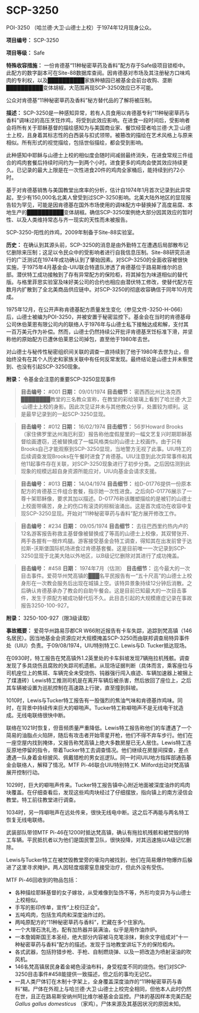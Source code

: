 # SCP-3250
                        




POI-3250 （哈兰德·大卫·山德士上校）于1974年12月现身公众。



**项目编号：** SCP-3250

**项目等级：** Safe

**特殊收容措施：** 一份肯德基“11种秘密草药及香料”配方存于Safe级项目锁柜中。此配方的数字副本可在Site-88数据库查阅。因肯德基对市场及其注册秘方口味鸡肉的专利权，以及██████████家族种植园已被基金会前台收购、垄断██████████变体胡椒，大范围再现SCP-3250效应已不可能。

公众对肯德基“11种秘密草药及香料”秘方替代品的了解将被压制。

**描述：** SCP-3250是一种感知异常，若有人员食用以肯德基专利“11种秘密草药与香料”调味过的高压烹饪炸鸡，将受到此效应影响。在进食一段时间后，受影响者会将所有关于耶稣基督的描绘感知为与美国商业家、餐饮经营者哈兰德·大卫·山德士上校，且身着其标志性的白西装与扣式领带。被篡改的描绘在艺术风格上与原来相似。所有形式的视觉描绘，包括世俗描绘，都会受到影响。

此种感知中耶稣与山德士上校的相似度会随时间减弱最终消失，在进食常规三件组合的鸡肉套餐后持续时间约为一到两个小时。进食更多的鸡肉会使其效应持续更久。已记录的最大上限是在一次性进食20件的鸡肉全家桶后，能持续到约72小时。

基于对肯德基销售与美国教堂出席率的分析，估计自1974年1月首次记录到此异常起，至少有150,000名北美人曾受到过SCP-3250影响。北美大陆外地区的显现报告较为罕见，可能是因肯德基在国外市场使用的调味配方中替换掉了高度易腐、本地生产的██████████变体胡椒。确信SCP-3250案例绝大部分因其效应的暂时性、以及人类维持常态与齐一现实的天性而未被报告。



SCP-3250-阳性的炸鸡，2009年制备于Site-88实验室。



**历史：** 在确认到其源头前，SCP-3250的消息是由外勤特工在遭遇后局部散布记忆删除来压制；这足以令民众中的受影响者进行自我信息压制。Site-88研究员进行的广泛测试在1974年成功确认到了肇始因素。对SCP-3250的全面收容被很快实施，于1975年4月基金会-UIU联合特遣队渗透了肯德基位于路易斯维尔的总部。潜伏特工成功接触到了存有异常配方的保险柜，将其掉包为味道相似的替代版。与格里菲思实验室及味好美公司的合约也相应由潜伏特工修改，使替代配方在数月内扩散到了全北美商品供应链中。对SCP-3250的彻底收容确信于同年10月完成。

1975年12月，在公开声称肯德基配方质量发生变化（参见文件-3250-H-066）后，山德士被编为POI-3250，并被安置于秘密监控下。基金会在当时的肯德基母公司休伯莱恩有限公司内的联络人于1976年与山德士私下接触达成和解，支付其一百万美元作为补偿。然而，山德士仍然持续公开批评肯德基烹饪标准下滑，并坚称他的原始配方已遭休伯莱恩公司掉包，直至他于1980年去世。

对山德士与秘传性秘密组织间关联的调查一直持续到了他于1980年去世为止，但始终没有在其个人历史和家族关联中有任何反常发现。最终结论是山德士并未察觉到、也没有引起SCP-3250现象。

**附录：** 令基金会注意的重要SCP-3250显现事件


> **目击编号：** #001
**日期：** 09/01/1974
**目击细节：** 密西西比州比洛克西████████教堂的三名教众宣称，在教堂的彩绘玻璃上看到了哈兰德·大卫·山德士上校的身影。因此次见证并未与其他教众分享，处置较为顺利。这是最早记录到的一起SCP-3250显现。
> 


> **目击编号：** #012
**日期：** 16/02/1974
**目击细节：** 56岁Howard Brooks（家住佛罗里达州海厄利亚）报告称他度假屋里的一幅文艺复兴时期耶稣基督绘画遭窃，还被替换成了一幅风格类似的山德士上校画作。由于只有Brooks自己才能观察到SCP-3250显现，当地警方无视了此事。UIU特工的后续调查发现Brooks在午餐时进食了肯德基。UIU注意到此次异常事件和其他11起事件存在关联，对SCP-3250现象进行了初步分类。之后因估测到此现象的规模远超自身资源所能应对，UIU向基金会请求支援。
> 


> **目击编号：** #013
**日期：** 14/04/1974
**目击细节：** 给D-01776提供一份原本配方的肯德基三件组合套餐，指示她一次性进食。之后向D-01776展示了一尊十架耶稣像，要求其加以描述。D-01776称该雕塑描绘的是被钉的山德士上校面带痛苦，身上的伤口有滚烫的棕榈油涌出。这是首次成功在收容中复现SCP-3250显现。开始对“11种秘密草药与香料”配方展开修改工作。
> 


> **目击编号：** #234
**日期：** 09/05/1974
**目击细节：** 去往巴西里约热内卢的12名游客报告称救主基督像被替换成了等高的山德士上校像，其双臂张开、两手各握有一根炸鸡腿。游客接受基金会特工调查，得知其在出发前曾于达拉斯-沃斯堡国际机场进食过肯德基套餐。这是目前唯一一次记录到SCP-3250显现于北美大陆以外地区，以B级记忆删除对其进行了成功掩盖。
> 


> **目击编号：** #458
**日期：** 1974年7月（估测）
**目击细节：** 迄今最大的一次目击事件。爱荷华州梵高镇的███名平民报告有一“五十尺高”的山德士上校身形在一次教会服务后出现在城镇上空。该特异景象持续12分钟后消散。之后确认肯德基承办了教会的自助午餐会。这是目前已知最大的一次目击事件，发生于原配方被成功替代后不久。此目击引起的大规模癔症记录在事故报告3250-100-927。
> 

**附录：** 3250-100-927（限3级读取）

**事故概要：** 爱荷华州路易莎郡CR W66附近报告有卡车失踪，追踪到梵高镇（146名居民）。因当地基金会资源应对大规模掩盖SCP-3250而由联邦调查局特异事件处（UIU）负责。于09/08/1974，UIU特别特工C. Lewis与D. Tucker抵达现场。

在0930时，特工报告在梵高镇外1.2英里处的卡车斜坡发现7辆拖拉机残骸。调查发现了多具烧伤且腐败的失踪司机遗骸。从现场证据判断（具体而言，乘客座位与司机座位上的焦斑、车辆完全未受烧伤、钝器强行闯入痕迹、车辆加速器上被捆上了煤渣砖）Lewis特工推测司机是在离开车辆后被杀害，然后放回了座位上，之后其车辆被设置为巡航控制在高速路上行驶，直至撞到斜坡。

1010时，Lewis与Tucker特工报告有一股强烈的焦油气味和肯德基炸鸡味。同时，在背景中持续传来巨大的噼啪声。Tucker特工称噼啪声不是无线电干扰造成。无线电联络很快中断。

联络在1021时恢复，但音频质量严重降低。Lewis特工报告称他们的车遭遇了一个简易的油脂点火陷阱，随后有攻击者开始零星开枪，他们不得不弃车步行。他们在一座空屋内找到掩体，又报告称梵高镇上绝大多数房屋已无人居住。Lewis特工违反原地停留的指令，带着Tucker特工去调查情况。他们继续在房屋间探查，差点遭遇一队身着金棕披风、佩戴猎枪的男女巡逻队。同一时间UIU地方指挥部通告基金会联络人，解释了情况。MTF Pi-46联合UIU特别特工K. Milford出动对梵高镇展开控制行动。

1029时，巨大的噼啪声传来。Tucker特工报告镇中心附近地面被深度油炸的鸡肉块覆盖。在仔细查看后，发现这些鸡肉块经过了仔细摆放，指向镇上的南方浸信会教堂。特工前往教堂进行调查。

1034时，另一阵噼啪声在远处传来，很快无线电中断。这之后不再能与两名特工恢复无线电联络。

武装部队带领MTF Pi-46在1200时抵达梵高镇，确认有拖拉机残骸和被焚毁的特工车辆。平民抵抗者以为他们是国民警卫队，很快投降，对其迅速施以A级记忆删除。

Lewis与Tucker特工在被焚毁教堂旁的壕沟内被找到，他们在简易爆炸物爆炸后躲进了这里寻求掩护。两人因轻度烟雾窒息接受治疗，但此外没有受伤。

MTF Pi-46回收到的物品包括：

- 各种描绘耶稣基督的女子嫁妆，从受难像到坠饰不等，外形均变异为与山德士上校相似。
- 手写的影印传单，宣传“上校归正会”。
- 五吨鸡肉，包括生鸡肉和深度油炸过的。
- 两吨原配方的“11种秘密草药与香料”，贮藏在多个住家内。
- 一个大理石洗礼池，配有加热器并装满油，似乎是用作油炸炉。
- 一本詹姆斯国王本圣经，绝大部分内容被马克笔涂抹，剩余文字组成对“十一种秘密草药与香料”配方的描述。发现于当地教堂讲坛下方的保险柜内。
- 各式武器，包括狩猎步枪、手枪、自制燃烧弹、以及一把改造为喷射滚油的吹风机。
- 146名梵高镇居民身着金褐色浸油布料，身受程度不同的烧伤。他们对SCP-3250目击事件#458能提供一致描述，但之后的事均无记忆。
- 一具人类尸体钉在木制十字架上，全身覆盖深度油炸的“11种秘密草药与香料”糊。尸体在外观上与哈兰德·大卫·山德士上校完全相同，但他本人此时仍然在世，且正在路易斯安纳州阿比维尔被基金会监控。尸体的基因样本完美匹配*Gallus gallus domesticus* （家鸡）。尸体来源及其基因状况的原因未知。



                    